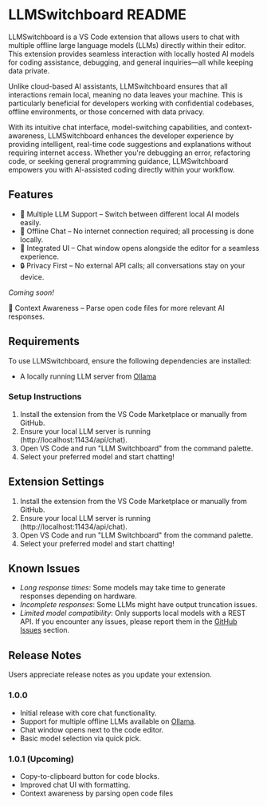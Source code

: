 # LLMSwitchboard README

LLMSwitchboard is a VS Code extension that allows users to chat with multiple offline large language models (LLMs) directly within their editor. This extension provides seamless interaction with locally hosted AI models for coding assistance, debugging, and general inquiries—all while keeping data private.

Unlike cloud-based AI assistants, LLMSwitchboard ensures that all interactions remain local, meaning no data leaves your machine. This is particularly beneficial for developers working with confidential codebases, offline environments, or those concerned with data privacy.

With its intuitive chat interface, model-switching capabilities, and context-awareness, LLMSwitchboard enhances the developer experience by providing intelligent, real-time code suggestions and explanations without requiring internet access. Whether you're debugging an error, refactoring code, or seeking general programming guidance, LLMSwitchboard empowers you with AI-assisted coding directly within your workflow.

## Features

* 🤖 Multiple LLM Support – Switch between different local AI models easily.
* 🔌 Offline Chat – No internet connection required; all processing is done locally.
* 📌 Integrated UI – Chat window opens alongside the editor for a seamless experience.
* 🔒 Privacy First – No external API calls; all conversations stay on your device.

*Coming soon!* 

📝 Context Awareness – Parse open code files for more relevant AI responses.

## Requirements

To use LLMSwitchboard, ensure the following dependencies are installed:
* A locally running LLM server from [Ollama](https://ollama.com)

### Setup Instructions
1. Install the extension from the VS Code Marketplace or manually from GitHub.
2. Ensure your local LLM server is running (http://localhost:11434/api/chat).
3. Open VS Code and run "LLM Switchboard" from the command palette.
4. Select your preferred model and start chatting!

## Extension Settings

1. Install the extension from the VS Code Marketplace or manually from GitHub.
2. Ensure your local LLM server is running (http://localhost:11434/api/chat).
3. Open VS Code and run "LLM Switchboard" from the command palette.
4. Select your preferred model and start chatting!

## Known Issues

* *Long response times*: Some models may take time to generate responses depending on hardware.
* *Incomplete responses*: Some LLMs might have output truncation issues.
* *Limited model compatibility*: Only supports local models with a REST API.
If you encounter any issues, please report them in the [GitHub Issues](https://github.com/spoorthiuk/llm-switchboard/issues) section.

## Release Notes

Users appreciate release notes as you update your extension.

### 1.0.0

* Initial release with core chat functionality.
* Support for multiple offline LLMs available on [Ollama](https://ollama.com/search).
* Chat window opens next to the code editor.
* Basic model selection via quick pick.

### 1.0.1 (Upcoming)

* Copy-to-clipboard button for code blocks.
* Improved chat UI with formatting.
* Context awareness by parsing open code files

